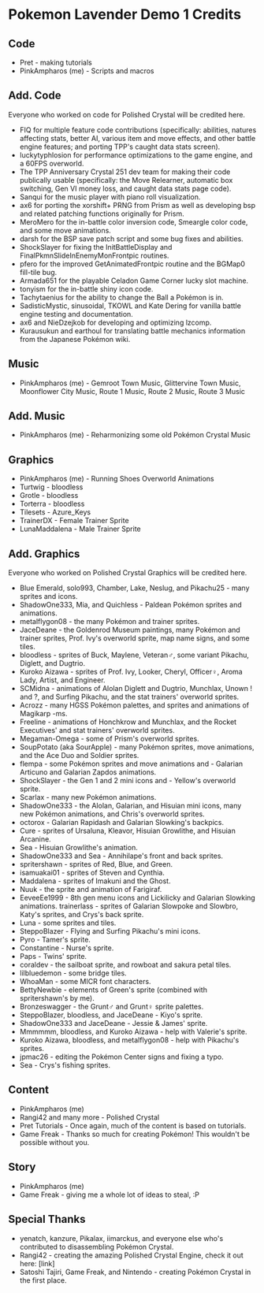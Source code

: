 # Pokemon Lavender Demo 1 Credits

## Code

* Pret - making tutorials
* PinkAmpharos (me) - Scripts and macros

## Add. Code
Everyone who worked on code for Polished Crystal will be credited here.

* FIQ for multiple feature code contributions (specifically: abilities, natures affecting stats, better AI, various  item and move effects, and other battle engine features; and porting TPP's caught data stats screen).
* luckytyphlosion for performance optimizations to the game engine, and a 60FPS overworld.
* The TPP Anniversary Crystal 251 dev team for making their code publically usable (specifically: the Move Relearner, automatic box switching, Gen VI money loss, and caught data stats page code).
* Sanqui for the music player with piano roll visualization.
* ax6 for porting the xorshift+ PRNG from Prism as well as developing bsp and related patching functions originally for Prism.
* MeroMero for the in-battle color inversion code, Smeargle color code, and some move animations.
* darsh for the BSP save patch script and some bug fixes and abilities.
* ShockSlayer for fixing the InitBattleDisplay and FinalPkmnSlideInEnemyMonFrontpic routines.
* pfero for the improved GetAnimatedFrontpic routine and the BGMap0 fill-tile bug.
* Armada651 for the playable Celadon Game Corner lucky slot machine.
* tonyism for the in-battle shiny icon code.
* Tachytaenius for the ability to change the Ball a Pokémon is in.
* SadisticMystic, sinusoidal, TKOWL and Kate Dering for vanilla battle engine testing and documentation.
* ax6 and NieDzejkob for developing and optimizing lzcomp.
* Kurausukun and earthoul for translating battle mechanics information from the Japanese Pokémon wiki.

## Music

* PinkAmpharos (me) -
  Gemroot Town Music,
  Glittervine Town Music,
  Moonflower City Music,
  Route 1 Music,
  Route 2 Music,
  Route 3 Music

## Add. Music

* PinkAmpharos (me) - Reharmonizing some old Pokémon Crystal Music

## Graphics

* PinkAmpharos (me) - Running Shoes Overworld Animations
* Turtwig - bloodless
* Grotle - bloodless
* Torterra - bloodless
* Tilesets - Azure_Keys
* TrainerDX - Female Trainer Sprite
* LunaMaddalena - Male Trainer Sprite

## Add. Graphics
Everyone who worked on Polished Crystal Graphics will be credited here.

* Blue Emerald, solo993, Chamber, Lake, Neslug, and Pikachu25 - many sprites and icons.
* ShadowOne333, Mia, and Quichless - Paldean Pokémon sprites and animations.
* metalflygon08 - the many Pokémon and trainer sprites.
* JaceDeane - the Goldenrod Museum paintings, many Pokémon and trainer sprites, Prof. Ivy's overworld sprite, map    name signs, and some tiles.
* bloodless - sprites of Buck, Maylene, Veteran♂, some variant Pikachu, Diglett, and Dugtrio.
* Kuroko Aizawa - sprites of Prof. Ivy, Looker, Cheryl, Officer♀, Aroma Lady, Artist, and Engineer.
* SCMidna - animations of Alolan Diglett and Dugtrio, Munchlax, Unown ! and ?, and Surfing Pikachu, and the stat trainers' overworld sprites.
* Acrozz - many HGSS Pokémon palettes, and sprites and animations of Magikarp -ms.
* Freeline - animations of Honchkrow and Munchlax, and the Rocket Executives' and stat trainers' overworld sprites.
* Megaman-Omega - some of Prism's overworld sprites.
* SoupPotato (aka SourApple) - many Pokémon sprites, move animations, and the Ace Duo and Soldier sprites.
* flempa - some Pokémon sprites and move animations and - Galarian Articuno and Galarian Zapdos animations.
* ShockSlayer - the Gen 1 and 2 mini icons and - Yellow's overworld sprite.
* Scarlax - many new Pokémon animations.
* ShadowOne333 - the Alolan, Galarian, and Hisuian mini icons, many new Pokémon animations, and Chris's overworld  sprites.
* octorox - Galarian Rapidash and Galarian Slowking's backpics.
* Cure - sprites of Ursaluna, Kleavor, Hisuian Growlithe, and Hisuian Arcanine.
* Sea - Hisuian Growlithe's animation.
* ShadowOne333 and Sea - Annihilape's front and back sprites.
* spritershawn - sprites of Red, Blue, and Green.
* isamuakai01 - sprites of Steven and Cynthia.
* Maddalena - sprites of Imakuni and the Ghost.
* Nuuk - the sprite and animation of Farigiraf.
* EeveeEe1999 - 8th gen menu icons and Lickilicky and Galarian Slowking animations.
 trainerlass - sprites of Galarian Slowpoke and Slowbro, Katy's sprites, and Crys's back sprite.
* Luna - some sprites and tiles.
* SteppoBlazer - Flying and Surfing Pikachu's mini icons.
* Pyro - Tamer's sprite.
* Constantine - Nurse's sprite.
* Paps - Twins' sprite.
* coraldev - the sailboat sprite, and rowboat and sakura petal tiles.
* lilbluedemon - some bridge tiles.
* WhoaMan - some MICR font characters.
* BettyNewbie - elements of Green's sprite (combined with spritershawn's by me).
* Bronzeswagger - the Grunt♂ and Grunt♀ sprite palettes.
* SteppoBlazer, bloodless, and JaceDeane - Kiyo's sprite.
* ShadowOne333 and JaceDeane - Jessie & James' sprite.
* Mmmmmm, bloodless, and Kuroko Aizawa - help with Valerie's sprite.
* Kuroko Aizawa, bloodless, and metalflygon08 - help with Pikachu's sprites.
* jpmac26 - editing the Pokémon Center signs and fixing a typo.
* Sea - Crys's fishing sprites.

## Content

* PinkAmpharos (me)
* Rangi42 and many more - Polished Crystal
* Pret Tutorials - Once again, much of the content is based on tutorials.
* Game Freak - Thanks so much for creating Pokémon! This wouldn't be
possible without you.

## Story

* PinkAmpharos (me)
* Game Freak - giving me a whole lot of ideas to steal, :P

## Special Thanks

* yenatch, kanzure, Pikalax, iimarckus, and everyone else who's contributed to disassembling Pokémon Crystal.
* Rangi42 - creating the amazing Polished Crystal Engine, check it out here: [link]
* Satoshi Tajiri, Game Freak, and Nintendo - creating Pokémon Crystal in the first place.
